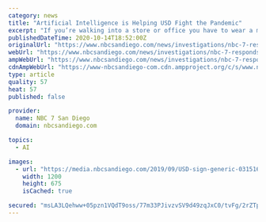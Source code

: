```yaml
---
category: news
title: "Artificial Intelligence is Helping USD Fight the Pandemic"
excerpt: "If you’re walking into a store or office you have to wear a mask. Some places are even asking for temperature checks to protect people inside. Now artificial intelligence is joining in on the fight against COVID-19."
publishedDateTime: 2020-10-14T18:52:00Z
originalUrl: "https://www.nbcsandiego.com/news/investigations/nbc-7-responds/artificial-intelligence-is-helping-usd-fight-the-pandemic/2424230/"
webUrl: "https://www.nbcsandiego.com/news/investigations/nbc-7-responds/artificial-intelligence-is-helping-usd-fight-the-pandemic/2424230/"
ampWebUrl: "https://www.nbcsandiego.com/news/investigations/nbc-7-responds/artificial-intelligence-is-helping-usd-fight-the-pandemic/2424230/?amp"
cdnAmpWebUrl: "https://www-nbcsandiego-com.cdn.ampproject.org/c/s/www.nbcsandiego.com/news/investigations/nbc-7-responds/artificial-intelligence-is-helping-usd-fight-the-pandemic/2424230/?amp"
type: article
quality: 57
heat: 57
published: false

provider:
  name: NBC 7 San Diego
  domain: nbcsandiego.com

topics:
  - AI

images:
  - url: "https://media.nbcsandiego.com/2019/09/USD-sign-generic-031516-1.jpg"
    width: 1200
    height: 675
    isCached: true

secured: "msLA3LQehww+05pzn1VQdT9oss/77m33PJivzvSV9d49zqJxC0/tvFg/2rZTpeLGG78GtNzdLFnvkErnYtCWJEV7HepMIeGxUYdAnZu6/0MwEY74TE3mjE8xs1mK4DiF4GSpsCP2UpC9KYqw4OztOL86LpXcpLJhVv5NqtlgPVJ86eygE3Zv2uchYVyyoh//xg8aeYFEvdX9ZL+KOxOy0rjWKwc+rjyD+2+Sq37bhbe9iAW9i5FDZ3wbjTKsq/mDwV9EkRXC42JnmH/EyLMmKSsMeDQeSE6qHLCzHO+ZP9bqIDDVtVetRcFK8D1BFGeLT8G3CEhvWlFIfPZQiZ/oX6dsZq8jEqCrQ3VEm9gG+Lc=;0pDBEOGwN7AjG0BNDL/0qQ=="
---
```


